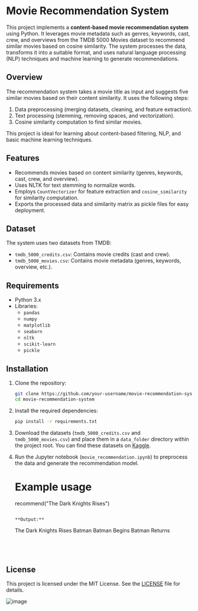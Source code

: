 
# Movie Recommendation System

This project implements a **content-based movie recommendation system** using Python. It leverages movie metadata such as genres, keywords, cast, crew, and overviews from the TMDB 5000 Movies dataset to recommend similar movies based on cosine similarity. The system processes the data, transforms it into a suitable format, and uses natural language processing (NLP) techniques and machine learning to generate recommendations.


## Overview
The recommendation system takes a movie title as input and suggests five similar movies based on their content similarity. It uses the following steps:
1. Data preprocessing (merging datasets, cleaning, and feature extraction).
2. Text processing (stemming, removing spaces, and vectorization).
3. Cosine similarity computation to find similar movies.

This project is ideal for learning about content-based filtering, NLP, and basic machine learning techniques.

## Features
- Recommends movies based on content similarity (genres, keywords, cast, crew, and overview).
- Uses NLTK for text stemming to normalize words.
- Employs `CountVectorizer` for feature extraction and `cosine_similarity` for similarity computation.
- Exports the processed data and similarity matrix as pickle files for easy deployment.

## Dataset
The system uses two datasets from TMDB:
- `tmdb_5000_credits.csv`: Contains movie credits (cast and crew).
- `tmdb_5000_movies.csv`: Contains movie metadata (genres, keywords, overview, etc.).


## Requirements
- Python 3.x
- Libraries:
  - `pandas`
  - `numpy`
  - `matplotlib` 
  - `seaborn`
  - `nltk`
  - `scikit-learn`
  - `pickle`

## Installation
1. Clone the repository:
   ```bash
   git clone https://github.com/your-username/movie-recommendation-system.git
   cd movie-recommendation-system
   ```

2. Install the required dependencies:
   ```bash
   pip install -r requirements.txt
   ```

3. Download the datasets (`tmdb_5000_credits.csv` and `tmdb_5000_movies.csv`) and place them in a `data_folder` directory within the project root. You can find these datasets on [Kaggle](https://www.kaggle.com/datasets/tmdb/tmdb-movie-metadata).

4. Run the Jupyter notebook (`movie_recommendation.ipynb`) to preprocess the data and generate the recommendation model.


   # Example usage
   recommend("The Dark Knights Rises")
   ```

   **Output:**
   ```
   The Dark Knights Rises
   Batman
   Batman Begins
   Batman Returns
      ```




## License
This project is licensed under the MIT License. See the [LICENSE](LICENSE) file for details.



![image](https://github.com/user-attachments/assets/b9c15cb9-0d54-4399-9aaa-3d3e1c662bf7)
